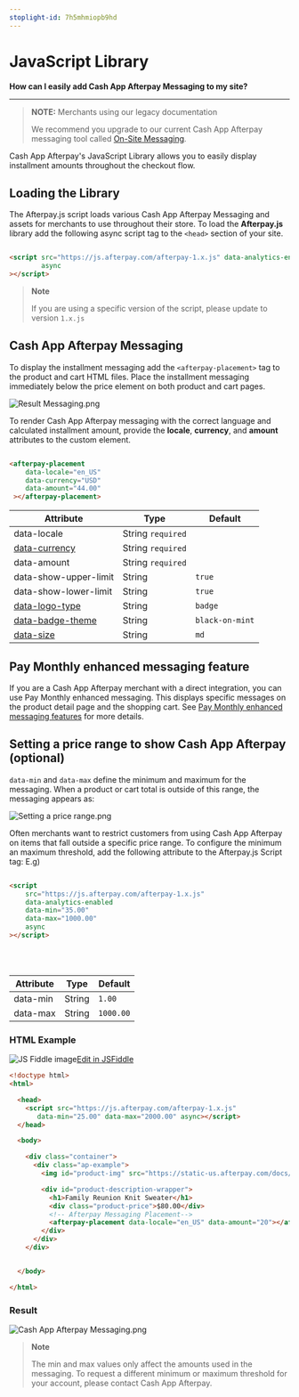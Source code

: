 ```yaml
---
stoplight-id: 7h5mhmiopb9hd
---
```

# JavaScript Library

**How can I easily add Cash App Afterpay Messaging to my site?**

---

> **NOTE:** Merchants using our legacy documentation
>
> We recommend you upgrade to our current Cash App Afterpay messaging tool called [On-Site Messaging](Getting-Started-with-Afterpay-On-Site-Messaging.md).

Cash App Afterpay's JavaScript Library allows you to easily display installment amounts throughout the checkout flow.


## Loading the Library

The Afterpay.js script loads various Cash App Afterpay Messaging and assets for merchants to use throughout their store. To load the **Afterpay.js** library add the following async script tag to the `<head>` section of your site.

```HTML

<script src="https://js.afterpay.com/afterpay-1.x.js" data-analytics-enabled
        async
></script>
```

<!-- theme: info -->
> **Note**
>
> If you are using a specific version of the script, please update to version `1.x.js`

## Cash App Afterpay Messaging

To display the installment messaging add the `<afterpay-placement>` tag to the product and cart HTML files. Place the installment messaging immediately below the price element on both product and cart pages.

<!--
focus: false
-->
![Result Messaging.png](<../../assets/images/Result Messaging.png>)


To render Cash App Afterpay messaging with the correct language and calculated installment amount, provide the **locale**, **currency**, and **amount** attributes to the custom element.

```HTML

<afterpay-placement 
    data-locale="en_US"
    data-currency="USD" 
    data-amount="44.00"
 ></afterpay-placement>
 ```

|Attribute	|Type	|Default|
|--|--|--|
|data-locale|	String `required`	|
|[data-currency](Afterpay-js-Glossary.md)|	String `required`|	
|data-amount|	String `required`	|
|data-show-upper-limit|	String|	`true`|
|data-show-lower-limit|	String	|`true`|
|[data-logo-type](Style-Messaging.md)	|String	|`badge`|
|[data-badge-theme](Style-Messaging.md)	|String	|`black-on-mint`|
|[data-size](Style-Messaging.md)|	String	|`md`|

## Pay Monthly enhanced messaging feature

If you are a Cash App Afterpay merchant with a direct integration, you can use Pay Monthly enhanced messaging. This displays specific messages on the product detail page and the shopping cart. See [Pay Monthly enhanced messaging features](Pay-Monthly-enhanced-JavaScript-library-features.md) for more details.


## Setting a price range to show Cash App Afterpay (optional)

`data-min` and `data-max` define the minimum and maximum for the messaging. When a product or cart total is outside of this range, the messaging appears as:

<!--
focus: false
-->
![Setting a price range.png](<../../assets/images/Setting a price range.png>)

Often merchants want to restrict customers from using Cash App Afterpay on items that fall outside a specific price range. To configure the minimum an maximum threshold, add the following attribute to the Afterpay.js Script tag:
E.g)

```HTML

<script
    src="https://js.afterpay.com/afterpay-1.x.js"
    data-analytics-enabled
    data-min="35.00"
    data-max="1000.00"
    async 
></script>
```
<br/>
<br/>

|Attribute|	Type|	Default|
|---|---|---|
|data-min	|String|	`1.00`|
|data-max|	String|	`1000.00`|

### HTML Example

![JS Fiddle image](../../assets/images/JS-fiddle.png)[Edit in JSFiddle](https://jsfiddle.net/afterpay/apu6gjqe/)
```html
<!doctype html>
<html>

  <head>
    <script src="https://js.afterpay.com/afterpay-1.x.js" 
       data-min="25.00" data-max="2000.00" async></script>
  </head>

  <body>

    <div class="container">
      <div class="ap-example">
        <img id="product-img" src="https://static-us.afterpay.com/docs/assets/jsfiddle/sample-product.png" alt="family-reunion-knit-sweater" />

        <div id="product-description-wrapper">
          <h1>Family Reunion Knit Sweater</h1>
          <div class="product-price">$80.00</div>
          <!-- Afterpay Messaging Placement-->
          <afterpay-placement data-locale="en_US" data-amount="20"></afterpay-placement>
        </div>
      </div>
    </div>


  </body>

</html>
```

### Result 

<!--
focus: false
-->
![Cash App Afterpay Messaging.png](<../../assets/images/Cash App Afterpay Messaging.png>)


<!-- theme: info -->
>**Note**
>
> The min and max values only affect the amounts used in the messaging. To request a different minimum or maximum threshold for your account, please contact Cash App Afterpay.